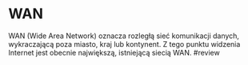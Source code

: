 # WAN
WAN (Wide Area Network) oznacza rozległą sieć komunikacji danych, wykraczającą poza miasto, kraj lub kontynent. Z tego punktu widzenia Internet jest obecnie największą, istniejącą siecią WAN. #review